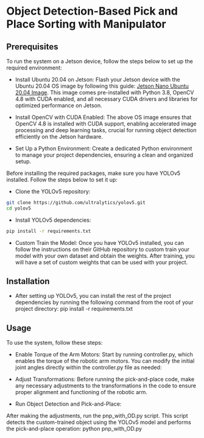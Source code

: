 # Object Detection-Based Pick and Place Sorting with Manipulator

## Prerequisites

To run the system on a Jetson device, follow the steps below to set up the required environment:
- Install Ubuntu 20.04 on Jetson:
Flash your Jetson device with the Ubuntu 20.04 OS image by following this guide: [Jetson Nano Ubuntu 20.04 Image](https://github.com/Qengineering/Jetson-Nano-Ubuntu-20-image?tab=readme-ov-file).
This image comes pre-installed with Python 3.8, OpenCV 4.8 with CUDA enabled, and all necessary CUDA drivers and libraries for optimized performance on Jetson.

- Install OpenCV with CUDA Enabled:
The above OS image ensures that OpenCV 4.8 is installed with CUDA support, enabling accelerated image processing and deep learning tasks, crucial for running object detection efficiently on the Jetson hardware.

- Set Up a Python Environment:
Create a dedicated Python environment to manage your project dependencies, ensuring a clean and organized setup.


Before installing the required packages, make sure you have YOLOv5 installed. Follow the steps below to set it up:
- Clone the YOLOv5 repository:
```bash
git clone https://github.com/ultralytics/yolov5.git
cd yolov5
```
- Install YOLOv5 dependencies:
```bash
pip install -r requirements.txt
```

- Custom Train the Model:
Once you have YOLOv5 installed, you can follow the instructions on their GitHub repository to custom train your model with your own dataset and obtain the weights. After training, you will have a set of custom weights that can be used with your project.


## Installation

- After setting up YOLOv5, you can install the rest of the project dependencies by running the following command from the root of your project directory:
pip install -r requirements.txt

## Usage

To use the system, follow these steps:
- Enable Torque of the Arm Motors:
Start by running controller.py, which enables the torque of the robotic arm motors. You can modify the initial joint angles directly within the controller.py file as needed:

- Adjust Transformations:
Before running the pick-and-place code, make any necessary adjustments to the transformations in the code to ensure proper alignment and functioning of the robotic arm.

- Run Object Detection and Pick-and-Place:

After making the adjustments, run the pnp_with_OD.py script. This script detects the custom-trained object using the YOLOv5 model and performs the pick-and-place operation:
python pnp_with_OD.py
